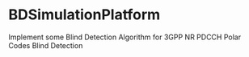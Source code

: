 # BDSimulationPlatform
Implement some Blind Detection Algorithm for 3GPP NR PDCCH Polar Codes Blind Detection

